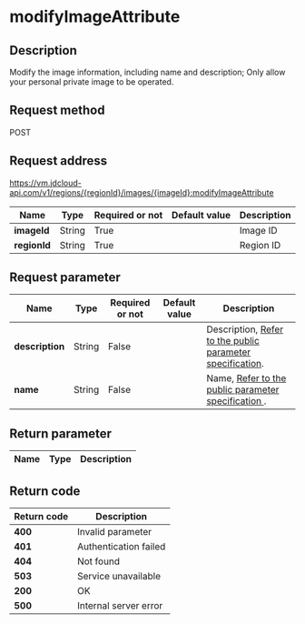 # modifyImageAttribute


## Description
Modify the image information,  including name and description; Only allow your personal private image to be operated.


## Request method
POST

## Request address
https://vm.jdcloud-api.com/v1/regions/{regionId}/images/{imageId}:modifyImageAttribute

|Name|Type|Required or not|Default value|Description|
|---|---|---|---|---|
|**imageId**|String|True||Image ID|
|**regionId**|String|True||Region ID|

## Request parameter
|Name|Type|Required or not|Default value|Description|
|---|---|---|---|---|
|**description**|String|False||Description, <a href="https://www.jdcloud.com/help/detail/3870/isCatalog/1 ">Refer to the public parameter specification</a>.|
|**name**|String|False||Name, <a href="https://www.jdcloud.com/help/detail/3870/isCatalog/1">Refer to the public parameter specification </a>.|


## Return parameter
|Name|Type|Description|
|---|---|---|



## Return code
|Return code|Description|
|---|---|
|**400**|Invalid parameter|
|**401**|Authentication failed|
|**404**|Not found|
|**503**|Service unavailable|
|**200**|OK|
|**500**|Internal server error|
